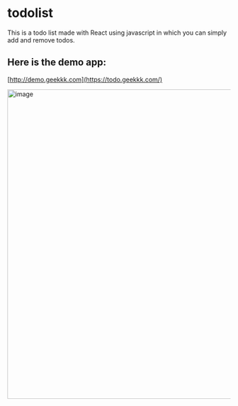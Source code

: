 # todolist
This is a todo list made with React using javascript in which you can simply add and remove todos.

## Here is the demo app:
[http://demo.geekkk.com](https://todo.geekkk.com/)

<img src="https://github.com/geekqq/todolist/assets/53326015/f3def097-e9a7-4fe5-b457-806bac1da208.png" alt="image" width="700">


